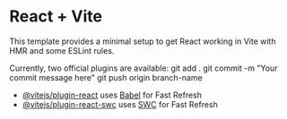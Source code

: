 # React + Vite

This template provides a minimal setup to get React working in Vite with HMR and some ESLint rules.

Currently, two official plugins are available:
git add .
git commit -m "Your commit message here"
git push origin branch-name

- [@vitejs/plugin-react](https://github.com/vitejs/vite-plugin-react/blob/main/packages/plugin-react/README.md) uses [Babel](https://babeljs.io/) for Fast Refresh
- [@vitejs/plugin-react-swc](https://github.com/vitejs/vite-plugin-react-swc) uses [SWC](https://swc.rs/) for Fast Refresh
